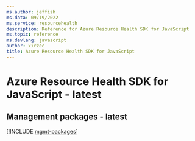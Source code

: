 ```yaml
---
ms.author: jeffish
ms.data: 09/19/2022
ms.service: resourcehealth
description: Reference for Azure Resource Health SDK for JavaScript
ms.topic: reference
ms.devlang: javascript
author: xirzec
title: Azure Resource Health SDK for JavaScript
---
```

# Azure Resource Health SDK for JavaScript - latest

## Management packages - latest
[!INCLUDE [mgmt-packages](resource-health-mgmt-index.md)]